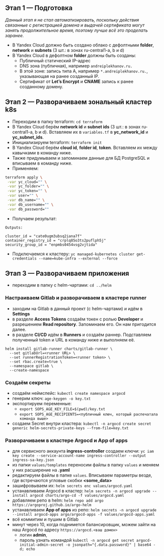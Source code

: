 ## Этап 1 — Подготовка

_Данный этап я не стал автоматизировать, поскольку действия связанные с регистрацией домена и выдачей сертификата могут занять продолжительное время, поэтому лучше всё это проделать заранее._

- В Yandex Cloud должно быть создано облако с дефолтными **folder**, **network** и **subnets** (3 шт.: в зонах ru-central1-a, b и d)
- В Yandex Cloud в дефолтном **folder** должны быть созданы:
  - Публичный статический IP-адрес
  - DNS зона (публичная), например `andreiplekhanov.ru.`
  - В этой зоне: запись типа A, например `*.andreiplekhanov.ru.`, указывающая на ранее созданный IP.
  - Сертификат от **Let’s Encrypt** и **CNAME** запись к ранее созданному домену.

## Этап 2 — Разворачиваем зональный кластер k8s

- Переходим в папку terraform: `cd terraform`
- В Yandex Cloud берём **network id** и **subnet ids** (3 шт.: в зонах ru-central1-a, b и d). Вставляем их в `variables.tf` в **yc_network_id** и **yc_subnet_ids**.
- Инициализируем terraform: `terraform init`
- В Yandex Cloud берём **cloud id**, **folder id**, **token**. Вставляем их между кавычками в команду ниже.
- Также придумываем и запоминаем данные для БД PostgreSQL и вписываем в команду ниже.
- Применяем: 

```bash
terraform apply \
 -var yc_cloud="" \
 -var yc_folder="" \
 -var yc_token="" \
 -var user="" \
 -var db_name="" \
 -var db_username="" \
 -var db_password=""
```
- Получаем результат:

```
Outputs:

cluster_id = "cate0ugm3ubsq2iana7f"
container_registry_id = "crplq85o3ts2puflph5j"
security_group_id = "enpmbs0454vsg2vjtida"
```

- Подключаемся к кластеру: `yc managed-kubernetes cluster get-credentials --name=kube-infra --external --force`


## Этап 3 — Разворачиваем приложения

- переходим в папку с helm-чартами: `cd ../helm`

### Настраиваем Gitlab и разворачиваем в кластере runner

- заходим на Gitlab в данный проект (с helm-чартами) и идём в **Settings**
- в разделе **Access Tokens** создаём токен с ролью **Developer** и разрешением **Read repository**. Запоминаем его. Он нам пригодится далее.
- в разделе **CI/CD** идём в **Runners** и создаём раннер. Подставляем полученный token и URL в команду ниже и выполняем её.

```
helm install gitlab-runner charts/gitlab-runner \
  --set gitlabUrl=<runner URL> \
  --set runnerRegistrationToken=<runner token> \
  --set rbac.create=true \
  --namespace gitlab \
  --create-namespace
```

### Создаём секреты

- создаём неймспейс: `kubectl create namespace argocd`
- генерим ключ: `age-keygen -o key.txt`
- экспортируем переменные:
  - `export SOPS_AGE_KEY_FILE=$(pwd)/key.txt`
  - `export SOPS_AGE_RECIPIENTS=<публичный ключ, который распечатала команда выше>`
- создаем Secret внутри кластера: `kubectl -n argocd create secret generic helm-secrets-private-keys --from-file=key.txt`

### Разворачиваем в кластере Argocd и App of apps

- для сервисного аккаунта **ingress-controller** создаем ключи: `yc iam key create --service-account-name ingress-controller --output ingress-sa-key.json`
- из папки `values/templates` переносим файлы в папку `values` и меняем у них расширение на **.yaml**
- редактируем файлы в папке `values`. Вписываем параметры везде, где встречаются угловые скобки **<some_data>**
- зашифровываем их: `helm secrets enc values/argocd.yaml`
- устанавливаем Argocd в кластер: `helm secrets -n argocd upgrade --install argocd charts/argo-cd -f values/argocd.yaml`
- добавляем репо в helm: `helm repo add argo https://argoproj.github.io/argo-helm`
- устанавливаем **App of apps** из репо: `helm secrets -n argocd upgrade --install argocd-apps argo/argocd-apps -f values/argocd-apps.yaml`
- всё коммитим и пушим в Gitlab
- минут через 10, когда поднимется балансировщик, можем зайти на наш Argocd по адресу `https://argocd.<ваш домен>`
  - логин **admin**, 
  - пароль узнать командой `kubectl -n argocd get secret argocd-initial-admin-secret -o jsonpath="{.data.password}" | base64 -d; echo`